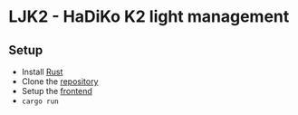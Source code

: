 # LJK2 - HaDiKo K2 light management

## Setup
- Install [Rust](https://www.rust-lang.org/tools/install)
- Clone the [repository](https://github.com/mfbehrens99/lj-k2)
- Setup the [frontend](https://github.com/anJ95/midi-frontend)
- `cargo run`

